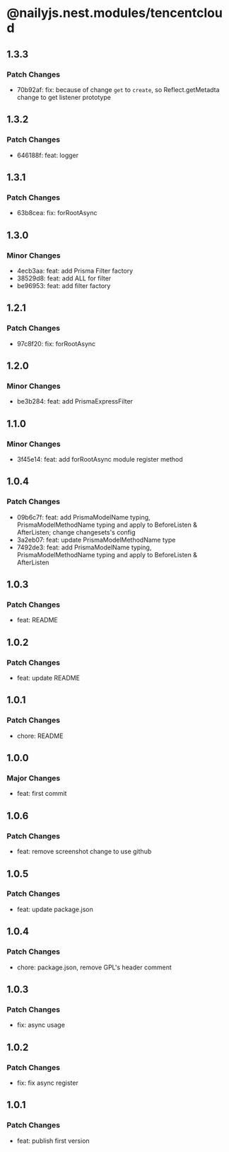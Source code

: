 # @nailyjs.nest.modules/tencentcloud

## 1.3.3

### Patch Changes

- 70b92af: fix: because of change `get` to `create`, so Reflect.getMetadta change to get listener prototype

## 1.3.2

### Patch Changes

- 646188f: feat: logger

## 1.3.1

### Patch Changes

- 63b8cea: fix: forRootAsync

## 1.3.0

### Minor Changes

- 4ecb3aa: feat: add Prisma Filter factory
- 38529d8: feat: add ALL for filter
- be96953: feat: add filter factory

## 1.2.1

### Patch Changes

- 97c8f20: fix: forRootAsync

## 1.2.0

### Minor Changes

- be3b284: feat: add PrismaExpressFilter

## 1.1.0

### Minor Changes

- 3f45e14: feat: add forRootAsync module register method

## 1.0.4

### Patch Changes

- 09b6c7f: feat: add PrismaModelName typing, PrismaModelMethodName typing and apply to BeforeListen & AfterListen; change changesets's config
- 3a2eb07: feat: update PrismaModelMethodName type
- 7492de3: feat: add PrismaModelName typing, PrismaModelMethodName typing and apply to BeforeListen & AfterListen

## 1.0.3

### Patch Changes

- feat: README

## 1.0.2

### Patch Changes

- feat: update README

## 1.0.1

### Patch Changes

- chore: README

## 1.0.0

### Major Changes

- feat: first commit

## 1.0.6

### Patch Changes

- feat: remove screenshot change to use github

## 1.0.5

### Patch Changes

- feat: update package.json

## 1.0.4

### Patch Changes

- chore: package.json, remove GPL's header comment

## 1.0.3

### Patch Changes

- fix: async usage

## 1.0.2

### Patch Changes

- fix: fix async register

## 1.0.1

### Patch Changes

- feat: publish first version
